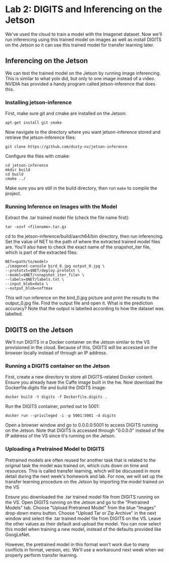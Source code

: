# Lab 2: DIGITS and Inferencing on the Jetson
We've used the cloud to train a model with the Imagenet dataset. Now we'll run inferencing using this trained model on images as well as install DIGITS on the Jetson so it can use this trained model for transfer learning later.

## Inferencing on the Jetson
We can test the trained model on the Jetson by running image inferencing. This is similar to what yolo did, but only to one image instead of a video. NVIDIA has provided a handy program called jetson-inference that does this. 

### Installing jetson-inference
First, make sure git and cmake are installed on the Jetson:
```
apt-get install git cmake
```
Now navigate to the directory where you want jetson-inference stored and retrieve the jetson-inference files:
```
git clone https://github.com/dusty-nv/jetson-inference
```
Configure the files with cmake:
```
cd jetson-inference
mkdir build
cd build
cmake ../
```
Make sure you are still in the build directory, then run `make` to compile the project.

### Running Inference on Images with the Model
Extract the .tar trained model file (check the file name first):
```
tar -xzvf <filename>.tar.gz
```
cd to the jetson-inference/build/aarch64/bin directory, then run inferencing. Set the value of NET to the path of where the extracted trained model files are. You'll also have to check the exact name of the snapshot_iter file, which is part of the extracted files:
```
NET=<path/to/model>
./imagenet-console bird_0.jpg output_0.jpg \
--prototxt=$NET/deploy.prototxt \
--model=$NET/<snapshot_iter_file> \
--labels=$NET/labels.txt \
--input_blob=data \
--output_blob=softmax
```
This will run inference on the bird_0.jpg picture and print the results to the output_0.jpg file. Find the output file and open it. What is the prediction accuracy? Note that the output is labelled according to how the dataset was labelled.

## DIGITS on the Jetson
We'll run DIGITS in a Docker container on the Jetson similar to the VS provisioned in the cloud. Because of this, DIGITS will be accessed on the browser locally instead of through an IP address. 

### Running a DIGITS container on the Jetson
First, create a new directory to store all DIGITS-related Docker content. Ensure you already have the Caffe image built in the hw. Now download the Dockerfile.digits file and build the DIGITS image:
```
docker build -t digits -f Dockerfile.digits .
```
Run the DIGITS container, ported out to 5001:
```
docker run --privileged -i -p 5001:5001 -d digits
```
Open a browser window and go to 0.0.0.0:5001 to access DIGITS running on the Jetson. Note that DIGITS is accessed through "0.0.0.0" instead of the IP address of the VS since it's running on the Jetson.

### Uploading a Pretrained Model to DIGITS
Pretrained models are often reused for another task that is related to the original task the model was trained on, which cuts down on time and resources. This is called transfer learning, which will be discussed in more detail during the next week's homework and lab. For now, we will set up the transfer learning procedure on the Jetson by importing the model trained on the VS

Ensure you downloaded the .tar trained model file from DIGITS running on the VS. Open DIGITS running on the Jetson and go to the "Pretrained Models" tab. Choose "Upload Pretrained Model" from the blue "Images" drop-down menu button. Choose "Upload Tar or Zip Archive" in the next window and select the .tar trained model file from DIGITS on the VS. Leave the other values as their default and upload the model. You can now select this model when training a new model, instead of the defaults provided like GoogLeNet. 

However, the pretrained model in this format won't work due to many conflicts in format, version, etc. We'll use a workaround next week when we properly perform transfer learning.
